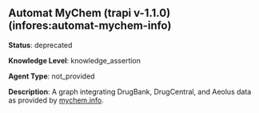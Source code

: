 [//]: # (DO NOT MANUALLY EDIT THIS FILE. IT IS GENERATED FROM A TEMPLATE.)

## Automat MyChem (trapi v-1.1.0) (infores:automat-mychem-info)

**Status**: deprecated
  
**Knowledge Level**: knowledge_assertion
  
**Agent Type**: not_provided

**Description**: A graph integrating DrugBank, DrugCentral, and Aeolus data as provided by [mychem.info](mychem.info).



